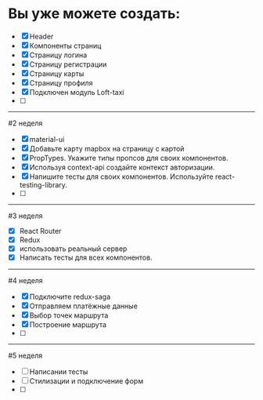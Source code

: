 # Вы уже можете создать:

-[x] Header
-[x] Компоненты страниц 
-[x] Страницу логина
-[x] Страницу регистрации 
-[x] Страницу карты
-[x] Страницу профиля
-[x] Подключен модуль Loft-taxi
-[ ] 

_____

#2 неделя
-[x] material-ui
-[x] Добавьте карту mapbox на страницу с картой
-[x] PropTypes. Укажите типы пропсов для своих компонентов.
-[x] Используя context-api создайте контекст авторизации.
-[x] Напишите тесты для своих компонентов. Используйте react-testing-library.
-[ ] 
   
_____

#3 неделя 

-[x] React Router
-[x] Redux
-[x] использовать реальный сервер
-[x] Написать тесты для всех компонентов.

_____

#4 неделя 

-[x] Подключите redux-saga
-[x] Отправляем платёжные данные
-[x] Выбор точек маршрута
-[x] Построение маршрута
-[ ] 

_____

#5 неделя 

-[ ] Написании тесты
-[ ] Стилизации и подключение форм
-[ ] 
